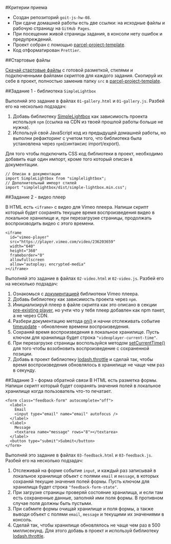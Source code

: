 #Критерии приема

- Создан репозиторий `goit-js-hw-08`.
- При сдаче домашней работы есть две ссылки: на исходные файлы и рабочую страницу на `GitHub Pages`.
- При посещении живой страницы задания, в консоли нету ошибок и предупреждений.
- Проект собран с помощью [parcel-project-template](https://github.com/goitacademy/parcel-project-template).
- Код отформатирован `Prettier`.

##Стартовые файлы

[Скачай стартовые файлы](https://minhaskamal.github.io/DownGit/#/home?url=https://github.com/goitacademy/javascript-homework/tree/main/v2/08/src) с готовой разметкой, стилями и подключенными файлами скриптов для каждого задания. Скопируй их себе в проект, полностью заменив папку `src` в [parcel-project-template](https://github.com/goitacademy/parcel-project-template).

##Задание 1 - библиотека `SimpleLightbox`

Выполняй это задание в файлах `01-gallery.html` и `01-gallery.js`. Разбей его на несколько подзадач:

1. Добавь библиотеку [SimpleLightbox](https://simplelightbox.com/) как зависимость проекта используя `npm` (ссылка на CDN из твоей прошлой работы больше не нужна).
2. Используй свой JavaScript код из предыдущей домашней работы, но выполни рефакторинг с учетом того, что библиотека была установлена через `npm`(синтаксис import/export).

Для того чтобы подключить CSS код библиотеки в проект, необходимо добавить еще один импорт, кроме того который описан в документации.

```
// Описан в документации
import SimpleLightbox from "simplelightbox";
// Дополнительный импорт стилей
import "simplelightbox/dist/simple-lightbox.min.css";
```

##Задание 2 - видео плеер

В HTML есть `<iframe>` с видео для Vimeo плеера. Напиши скрипт который будет сохранять текущее время воспроизведения видео в локальное хранилище и, при перезагрузке страницы, продолжать воспроизводить видео с этого времени.

```
<iframe
  id="vimeo-player"
  src="https://player.vimeo.com/video/236203659"
  width="640"
  height="360"
  frameborder="0"
  allowfullscreen
  allow="autoplay; encrypted-media"
></iframe>
```

Выполняй это задание в файлах `02-video.html` и `02-video.js`. Разбей его на
несколько подзадач:

1. Ознакомься с [документацией](https://github.com/vimeo/player.js/#vimeo-player-api) библиотеки Vimeo плеера.
2. Добавь библиотеку как зависимость проекта через `npm`.
3. Инициализируй плеер в файле скрипта как это описано в секции [pre-existing player](https://github.com/vimeo/player.js/#pre-existing-player), но учти что у тебя плеер добавлен как npm пакет, а не через CDN.
4. Разбери документацию метода [on()](https://github.com/vimeo/player.js/#onevent-string-callback-function-void) и начни отслеживать событие [timeupdate](https://github.com/vimeo/player.js/#events) - обновление времени воспроизведения.
5. Сохраняй время воспроизведения в локальное хранилище. Пусть ключом для хранилища будет строка `"videoplayer-current-time"`.
6. При перезагрузке страницы воспользуйся методом [setCurrentTime()](https://github.com/vimeo/player.js/#setcurrenttimeseconds-number-promisenumber-rangeerrorerror) для того чтобы возобновить воспроизведение с сохраненной позиции.
7. Добавь в проект библиотеку [lodash.throttle](https://www.npmjs.com/package/lodash.throttle) и сделай так, чтобы время воспроизведения обновлялось в хранилище не чаще чем раз в секунду.

##Задание 3 - форма обратной связи
В HTML есть разметка формы. Напиши скрипт который будет сохранять значения полей в локальное хранилище когда пользователь что-то печатает.

```
<form class="feedback-form" autocomplete="off">
  <label>
    Email
    <input type="email" name="email" autofocus />
  </label>
  <label>
    Message
    <textarea name="message" rows="8"></textarea>
  </label>
  <button type="submit">Submit</button>
</form>
```

Выполняй это задание в файлах `03-feedback.html` и `03-feedback.js`. Разбей его на несколько подзадач:

1. Отслеживай на форме событие `input`, и каждый раз записывай в локальное хранилище объект с полями `email` и `message`, в которых сохраняй текущие значения полей формы. Пусть ключом для хранилища будет строка `"feedback-form-state"`.
2. При загрузке страницы проверяй состояние хранилища, и если там есть сохраненные данные, заполняй ими поля формы. В противном случае поля должны быть пустыми.
3. При сабмите формы очищай хранилище и поля формы, а также выводи объект с полями `email`, `message` и текущими их значениями в консоль.
4. Сделай так, чтобы хранилище обновлялось не чаще чем раз в 500 миллисекунд. Для этого добавь в проект и используй библиотеку [lodash.throttle](https://www.npmjs.com/package/lodash.throttle).
